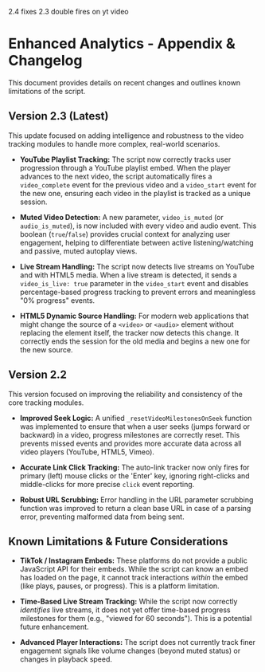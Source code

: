 2.4 fixes 2.3 double fires on yt video



# Enhanced Analytics - Appendix & Changelog

This document provides details on recent changes and outlines known limitations of the script.

## Version 2.3 (Latest)

This update focused on adding intelligence and robustness to the video tracking modules to handle more complex, real-world scenarios.

*   **YouTube Playlist Tracking:** The script now correctly tracks user progression through a YouTube playlist embed. When the player advances to the next video, the script automatically fires a `video_complete` event for the previous video and a `video_start` event for the new one, ensuring each video in the playlist is tracked as a unique session.

*   **Muted Video Detection:** A new parameter, `video_is_muted` (or `audio_is_muted`), is now included with every video and audio event. This boolean (`true`/`false`) provides crucial context for analyzing user engagement, helping to differentiate between active listening/watching and passive, muted autoplay views.

*   **Live Stream Handling:** The script now detects live streams on YouTube and with HTML5 media. When a live stream is detected, it sends a `video_is_live: true` parameter in the `video_start` event and disables percentage-based progress tracking to prevent errors and meaningless "0% progress" events.

*   **HTML5 Dynamic Source Handling:** For modern web applications that might change the source of a `<video>` or `<audio>` element without replacing the element itself, the tracker now detects this change. It correctly ends the session for the old media and begins a new one for the new source.

## Version 2.2

This version focused on improving the reliability and consistency of the core tracking modules.

*   **Improved Seek Logic:** A unified `_resetVideoMilestonesOnSeek` function was implemented to ensure that when a user seeks (jumps forward or backward) in a video, progress milestones are correctly reset. This prevents missed events and provides more accurate data across all video players (YouTube, HTML5, Vimeo).

*   **Accurate Link Click Tracking:** The auto-link tracker now only fires for primary (left) mouse clicks or the 'Enter' key, ignoring right-clicks and middle-clicks for more precise `click` event reporting.

*   **Robust URL Scrubbing:** Error handling in the URL parameter scrubbing function was improved to return a clean base URL in case of a parsing error, preventing malformed data from being sent.

## Known Limitations & Future Considerations

*   **TikTok / Instagram Embeds:** These platforms do not provide a public JavaScript API for their embeds. While the script can know an embed has loaded on the page, it cannot track interactions *within* the embed (like plays, pauses, or progress). This is a platform limitation.

*   **Time-Based Live Stream Tracking:** While the script now correctly *identifies* live streams, it does not yet offer time-based progress milestones for them (e.g., "viewed for 60 seconds"). This is a potential future enhancement.

*   **Advanced Player Interactions:** The script does not currently track finer engagement signals like volume changes (beyond muted status) or changes in playback speed.
